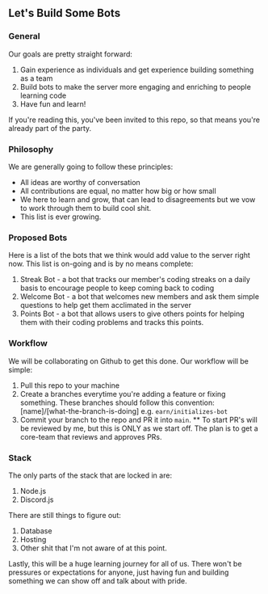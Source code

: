 ## Let's Build Some Bots

### General
Our goals are pretty straight forward:
 1. Gain experience as individuals and get experience building something as a team
 2. Build bots to make the server more engaging and enriching to people learning code
 3. Have fun and learn!

If you're reading this, you've been invited to this repo, so that means you're already part of the party. 

### Philosophy
We are generally going to follow these principles:
 - All ideas are worthy of conversation
 - All contributions are equal, no matter how big or how small
 - We here to learn and grow, that can lead to disagreements but we vow to work through them to build cool shit.
 - This list is ever growing.

### Proposed Bots
Here is a list of the bots that we think would add value to the server right now. This list is on-going and is by no means complete:
  1. Streak Bot - a bot that tracks our member's coding streaks on a daily basis to encourage people to keep coming back to coding
  2. Welcome Bot - a bot that welcomes new members and ask them simple questions to help get them acclimated in the server
  3. Points Bot - a bot that allows users to give others points for helping them with their coding problems and tracks this points.

### Workflow
We will be collaborating on Github to get this done. Our workflow will be simple:
  1. Pull this repo to your machine
  2. Create a branches everytime you're adding a feature or fixing something. These branches should follow this convention: [name]/[what-the-branch-is-doing] e.g. `earn/initializes-bot`
  3. Commit your branch to the repo and PR it into `main`.
  ** To start PR's will be reviewed by me, but this is ONLY as we start off. The plan is to get a core-team that reviews and approves PRs.
  
### Stack
The only parts of the stack that are locked in are:
 1. Node.js
 2. Discord.js

There are still things to figure out:
 1. Database
 2. Hosting
 3. Other shit that I'm not aware of at this point.
  
 Lastly, this will be a huge learning journey for all of us. There won't be pressures or expectations for anyone, just having fun and building something we can show off and talk about with pride. 

